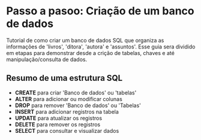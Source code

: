 # Passo a pasoo: Criação de um banco de dados
Tutorial de como criar um banco de dados SQL que organiza as informações de 'livros', 'ditora', 'autora' e 'assuntos'.
Esse guia sera dividido em etapas para demonstrar desde a crição de tabelas, chaves e até manipulação/consulta de dados.

## Resumo de uma estrutura SQL
* __CREATE__ para criar 'Banco de dados' ou 'tabelas'
* __ALTER__ para adicionar ou modificar colunas
* __DROP__ para remover 'Banco de dados' ou 'Tabelas'
* __INSERT__ para adicionar registros na tabela
* __UPDATE__ para atualizar os registros 
* __DELETE__ para remover os registros
* __SELECT__ para consultar e visualizar dados
